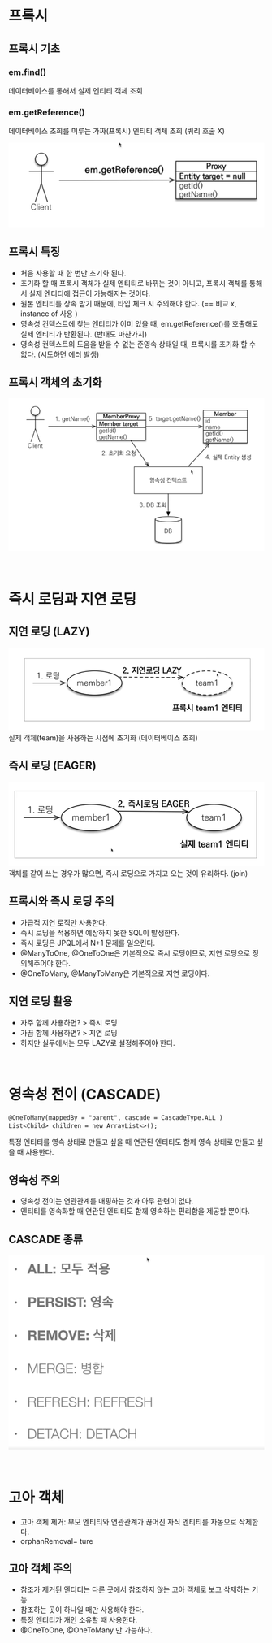 # 프록시

## 프록시 기초

### em.find()
데이터베이스를 통해서 실제 엔티티 객체 조회

### em.getReference()
데이터베이스 조회를 미루는 가짜(프록시) 엔티티 객체 조회 (쿼리 호출 X)

![img.png](images/img.png)

## 프록시 특징
- 처음 사용할 때 한 번만 초기화 된다.
- 초기화 할 때 프록시 객체가 실제 엔티티로 바뀌는 것이 아니고, 프록시 객체를 통해서 실제 엔티티에 접근이 가능해지는 것이다.
- 원본 엔티티를 상속 받기 때문에, 타입 체크 시 주의해야 한다. (== 비교 x, instance of 사용 )
- 영속성 컨텍스트에 찾는 엔티티가 이미 있을 때, em.getReference()를 호출해도 실제 엔티티가 반환된다. (반대도 마찬가지)
- 영속성 컨텍스트의 도움을 받을 수 없는 준영속 상태일 때, 프록시를 초기화 할 수 없다. (시도하면 에러 발생)

## 프록시 객체의 초기화
![img.png](images/img2.png)

<br/>

# 즉시 로딩과 지연 로딩

## 지연 로딩 (LAZY)
![img_1.png](images/img_1.png)
실제 객체(team)을 사용하는 시점에 초기화 (데이터베이스 조회)

## 즉시 로딩 (EAGER)
![img_2.png](images/img_2.png)
객체를 같이 쓰는 경우가 많으면, 즉시 로딩으로 가지고 오는 것이 유리하다. (join)

## 프록시와 즉시 로딩 주의
- 가급적 지연 로직만 사용한다.
- 즉시 로딩을 적용하면 예상하지 못한 SQL이 발생한다.
- 즉시 로딩은 JPQL에서 N+1 문제를 일으킨다.
- @ManyToOne, @OneToOne은 기본적으로 즉시 로딩이므로, 지연 로딩으로 정의해주어야 한다.
- @OneToMany, @ManyToMany은 기본적으로 지연 로딩이다.

## 지연 로딩 활용
- 자주 함께 사용하면? > 즉시 로딩
- 가끔 함께 사용하면? > 지연 로딩
- 하지만 실무에서는 모두 LAZY로 설정해주어야 한다.

<br/>

# 영속성 전이 (CASCADE)
```
@OneToMany(mappedBy = "parent", cascade = CascadeType.ALL )
List<Child> children = new ArrayList<>();
```
특정 엔티티를 영속 상태로 만들고 싶을 때 연관된 엔티티도 함께 영속 상태로 만들고 싶을 때 사용한다.

## 영속성 주의
- 영속성 전이는 연관관계를 매핑하는 것과 아무 관련이 없다.
- 엔티티를 영속화할 때 연관된 엔티티도 함께 영속하는 편리함을 제공할 뿐이다.

## CASCADE 종류
![img_3.png](images/img_3.png)

<br/>

# 고아 객체
- 고아 객체 제거: 부모 엔티티와 연관관계가 끊어진 자식 엔티티를 자동으로 삭제한다.
- orphanRemoval= ture

## 고아 객체 주의
- 참조가 제거된 엔티티는 다른 곳에서 참조하지 않는 고아 객체로 보고 삭제하는 기능
- 참조하는 곳이 하나일 때만 사용해야 한다.
- 특정 엔티티가 개인 소유할 때 사용한다.
- @OneToOne, @OneToMany 만 가능하다.

